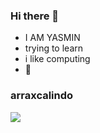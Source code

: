 ### Hi there 👋
* I AM YASMIN
* trying to learn
* i like computing
* 🖤
### arraxcalindo

![](https://media.tenor.com/P5LFAPVg2_YAAAAM/arrascaeta-flamengo.gif)


